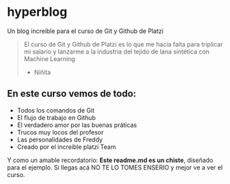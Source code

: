 # hyperblog 
Un blog increible para el curso de Git y Github de Platzi
>El curso de Git y Github de Platzi es lo que me hacia falta para triplicar mi salario y lanzarme a la industria del tejido de lana sintética con Machine Learning 
> - Niñita

## En este curso vemos de todo:
* Todos los comandos de Git
* El flujo de trabajo en Github
* El verdadero amor por las buenas práticas
* Trucos muy locos del profesor
* Las personalidades de Freddy 
* Creado por el increible platzi Team

Y como un amable recordatorio: **Este readme.md es un chiste**, diseñado para el ejemplo. Si llegas acá NO TE LO TOMES ENSERIO y mejor ve a ver el curso. 
